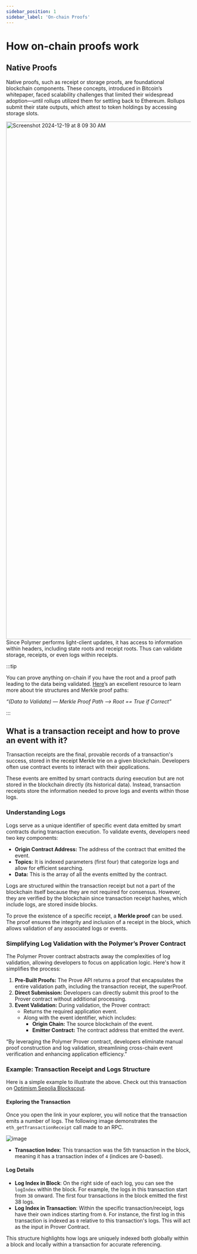 ```yaml
---
sidebar_position: 1
sidebar_label: 'On-chain Proofs'
---
```


# How on-chain proofs work

## Native Proofs
Native proofs, such as receipt or storage proofs, are foundational blockchain components. These concepts, introduced in Bitcoin’s whitepaper, faced scalability challenges that limited their widespread adoption—until rollups utilized them for settling back to Ethereum. Rollups submit their state outputs, which attest to token holdings by accessing storage slots.

<img width="1408" alt="Screenshot 2024-12-19 at 8 09 30 AM" src="https://github.com/user-attachments/assets/16d82f35-9dee-4e4c-bb7e-10364994c854" />

<br/>
Since Polymer performs light-client updates, it has access to information within headers, including state roots and receipt roots. Thus can validate storage, receipts, or even logs within receipts.

:::tip

You can prove anything on-chain if you have the root and a proof path leading to the data being validated. [Here](https://medium.com/coinmonks/ethereum-data-transaction-receipt-trie-and-logs-simplified-30e3ae8dc3cf)’s an excellent resource to learn more about trie structures and Merkle proof paths:

_“(Data to Validate) — Merkle Proof Path —> Root == True if Correct”_

:::

## What is a transaction receipt and how to prove an event with it?

Transaction receipts are the final, provable records of a transaction's success, stored in the receipt Merkle trie on a given blockchain. Developers often use contract events to interact with their applications.

These events are emitted by smart contracts during execution but are not stored in the blockchain directly (its historical data). Instead, transaction receipts store the information needed to prove logs and events within those logs.

### Understanding Logs

Logs serve as a unique identifier of specific event data emitted by smart contracts during transaction execution. To validate events, developers need two key components:
- **Origin Contract Address:** The address of the contract that emitted the event.
- **Topics:** It is indexed parameters (first four) that categorize logs and allow for efficient searching.
- **Data:** This is the array of all the events emitted by the contract. 

Logs are structured within the transaction receipt but not a part of the blockchain itself because they are not required for consensus. However, they are verified by the blockchain since transaction receipt hashes, which include logs, are stored inside blocks.

To prove the existence of a specific receipt, a **Merkle proof** can be used. The proof ensures the integrity and inclusion of a receipt in the block, which allows validation of any associated logs or events.

### Simplifying Log Validation with the Polymer’s Prover Contract

The Polymer Prover contract abstracts away the complexities of log validation, allowing developers to focus on application logic. Here's how it simplifies the process:

1. **Pre-Built Proofs:** The Prove API returns a proof that encapsulates the entire validation path, including the transaction receipt, the superProof.
2. **Direct Submission:** Developers can directly submit this proof to the Prover contract without additional processing.
3. **Event Validation:** During validation, the Prover contract:
     - Returns the required application event.
     - Along with the event identifier, which includes:
         - **Origin Chain:** The source blockchain of the event.
         - **Emitter Contract:** The contract address that emitted the event.

“By leveraging the Polymer Prover contract, developers eliminate manual proof construction and log validation, streamlining cross-chain event verification and enhancing application efficiency.”

### Example: Transaction Receipt and Logs Structure

Here is a simple example to illustrate the above. Check out this transaction on [Optimism Sepolia Blockscout](https://optimism-sepolia.blockscout.com/tx/0x6f0ceb3035173924e5ed1df05b241403de64471fc92b82957357b56db305d5b7?tab=logs).

#### Exploring the Transaction
Once you open the link in your explorer, you will notice that the transaction emits a number of logs. The following image demonstrates the `eth_getTransactionReceipt` call made to an RPC.

![image](https://github.com/user-attachments/assets/11d3948e-d3d4-489a-b3d3-e1193b980aa0)

- **Transaction Index**: This transaction was the 5th transaction in the block, meaning it has a transaction index of `4` (indices are 0-based).

#### Log Details
- **Log Index in Block**: On the right side of each log, you can see the `logIndex` within the block. For example, the logs in this transaction start from `38` onward. The first four transactions in the block emitted the first 38 logs.
- **Log Index in Transaction**: Within the specific transaction/receipt, logs have their own indices starting from `0`. For instance, the first log in this transaction is indexed as `0` relative to this transaction's logs. This will act as the input in Prover Contract. 

This structure highlights how logs are uniquely indexed both globally within a block and locally within a transaction for accurate referencing.

